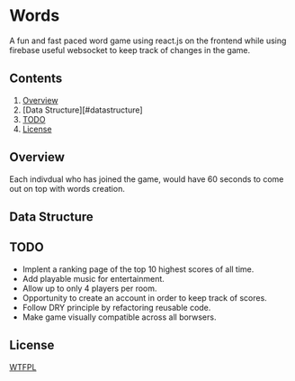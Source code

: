 # Words

A fun and fast paced word game using react.js on the frontend while using firebase useful websocket to keep track of changes in the game.

## Contents

1. [Overview](#overview)
1. [Data Structure][#datastructure]
1. [TODO](#todo)
1. [License](#license)

## Overview

Each indivdual who has joined the game, would have 60 seconds to come out on top with words creation.

## Data Structure

## TODO

- Implent a ranking page of the top 10 highest scores of all time.
- Add playable music for entertainment.
- Allow up to only 4 players per room.
- Opportunity to create an account in order to keep track of scores.
- Follow DRY principle by refactoring reusable code.
- Make game visually compatible across all borwsers.

## License

<a rel="license" href="http://www.wtfpl.net/">WTFPL</a>
